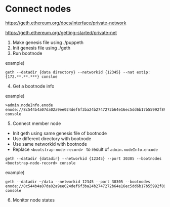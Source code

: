 # Connect nodes

https://geth.ethereum.org/docs/interface/private-network

https://geth.ethereum.org/getting-started/private-net

1. Make genesis file using ./puppeth
2. Init genesis file using ./geth
3. Run bootnode

example)

```
geth --datadir {data directory} --networkid {12345} --nat extip:{172.**.**.***} consloe
```

4. Get a bootnode info

example)

```
>admin.nodeInfo.enode
enode://8c544b4a07da02a9ee024def6f3ba24b2747272b64e16ec5dd6b17b55992f8980b77938155169d9d33807e501729ecb42f5c0a61018898c32799ced152e9f0d7@9[::]:30301 console
```

5. Connect member node

- Init geth using same genesis file of bootnode
- Use different directory with bootnode
- Use same networkid with bootnode
- Replace `<bootstrap-node-record> ` to result of `admin.nodeInfo.encode` 

```
geth --datadir {datadir} --networkid {12345} --port 30305 --bootnodes <bootstrap-node-record> console
```

example)

```
geth --datadir ~/data --networkid 12345 --port 30305 --bootnodes enode://8c544b4a07da02a9ee024def6f3ba24b2747272b64e16ec5dd6b17b55992f8980b77938155169d9d33807e501729ecb42f5c0a61018898c32799ced152e9f0d7@9[::]:30301 console
```

6. Monitor node states

```

```



